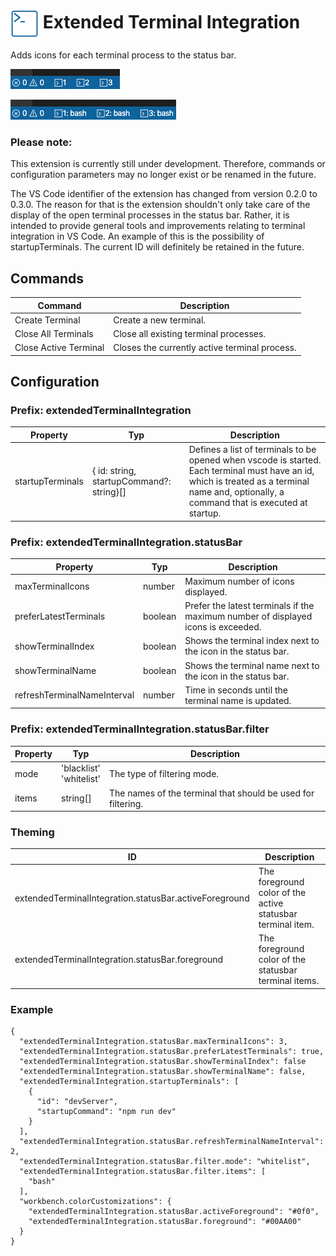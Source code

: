 # <img src="./img/logo.png"  height="45" width="45" align="center"> Extended Terminal Integration

Adds icons for each terminal process to the status bar.

![Preview with index](./img/preview_withIndex.png)

![Preview with index and name](./img/preview_withIndexAndName.png)

### Please note:

This extension is currently still under development. Therefore, commands or configuration parameters may no longer exist or be renamed in the future.

The VS Code identifier of the extension has changed from version 0.2.0 to 0.3.0. The reason for that is the extension shouldn't only take care of the display of the open terminal processes in the status bar. Rather, it is intended to provide general tools and improvements relating to terminal integration in VS Code. An example of this is the possibility of startupTerminals. The current ID will definitely be retained in the future.

## Commands

| Command               | Description                                   |
| --------------------- | --------------------------------------------- |
| Create Terminal       | Create a new terminal.                        |
| Close All Terminals   | Close all existing terminal processes.        |
| Close Active Terminal | Closes the currently active terminal process. |

## Configuration

### Prefix: extendedTerminalIntegration

| Property         | Typ                                      | Description                                                                                                                                                                                 |
| ---------------- | ---------------------------------------- | ------------------------------------------------------------------------------------------------------------------------------------------------------------------------------------------- |
| startupTerminals | { id: string, startupCommand?: string}[] | Defines a list of terminals to be opened when vscode is started. Each terminal must have an id, which is treated as a terminal name and, optionally, a command that is executed at startup. |

### Prefix: extendedTerminalIntegration.statusBar

| Property                    | Typ     | Description                                                                       |
| --------------------------- | ------- | --------------------------------------------------------------------------------- |
| maxTerminalIcons            | number  | Maximum number of icons displayed.                                                |
| preferLatestTerminals       | boolean | Prefer the latest terminals if the maximum number of displayed icons is exceeded. |
| showTerminalIndex           | boolean | Shows the terminal index next to the icon in the status bar.                      |
| showTerminalName            | boolean | Shows the terminal name next to the icon in the status bar.                       |
| refreshTerminalNameInterval | number  | Time in seconds until the terminal name is updated.                               |

### Prefix: extendedTerminalIntegration.statusBar.filter

| Property | Typ                           | Description                                                  |
| -------- | ----------------------------- | ------------------------------------------------------------ |
| mode     | 'blacklist' <br/> 'whitelist' | The type of filtering mode.                                  |
| items    | string[]                      | The names of the terminal that should be used for filtering. |

### Theming

| ID                                                     | Description                                                 |
| ------------------------------------------------------ | ----------------------------------------------------------- |
| extendedTerminalIntegration.statusBar.activeForeground | The foreground color of the active statusbar terminal item. |
| extendedTerminalIntegration.statusBar.foreground       | The foreground color of the statusbar terminal items.       |

### Example

```
{
  "extendedTerminalIntegration.statusBar.maxTerminalIcons": 3,
  "extendedTerminalIntegration.statusBar.preferLatestTerminals": true,
  "extendedTerminalIntegration.statusBar.showTerminalIndex": false
  "extendedTerminalIntegration.statusBar.showTerminalName": false,
  "extendedTerminalIntegration.startupTerminals": [
    {
      "id": "devServer",
      "startupCommand": "npm run dev"
    }
  ],
  "extendedTerminalIntegration.statusBar.refreshTerminalNameInterval": 2,
  "extendedTerminalIntegration.statusBar.filter.mode": "whitelist",
  "extendedTerminalIntegration.statusBar.filter.items": [
    "bash"
  ],
  "workbench.colorCustomizations": {
    "extendedTerminalIntegration.statusBar.activeForeground": "#0f0",
    "extendedTerminalIntegration.statusBar.foreground": "#00AA00"
  }
}
```
